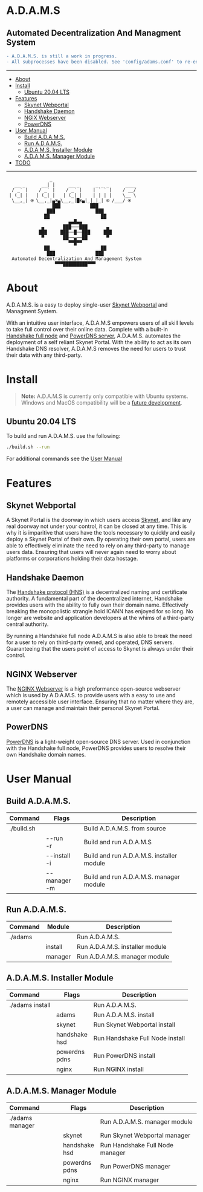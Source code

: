 # **A.D.A.M.S**
## **Automated Decentralization And Managment System**

```diff
- A.D.A.M.S. is still a work in progress.
- All subprocesses have been disabled. See 'config/adams.conf' to re-enable.
```

***

- [About](#about)
- [Install](#how-to-run)
  - [Ubuntu 20.04 LTS](#ubuntu-2004-lts)
- [Features](#features)
  - [Skynet Webportal](#skynet-webportal)
  - [Handshake Daemon](#handshake-daemon)
  - [NGIX Webserver](#nginx-webserver)
  - [PowerDNS](#powerdns)
- [User Manual](#user-manual)
  - [Build A.D.A.M.S.](#build-adams)
  - [Run A.D.A.M.S.](#run-adams)
  - [A.D.A.M.S. Installer Module](#adams-installer-module)
  - [A.D.A.M.S. Manager Module](#adams-manager-module)
- [TODO](./TODO.md)

***

```
                _                                    
   __ _      __| |     __ _      _ _ _      ____     
  / _` |    / _` |    / _` |    | ` ` |    / __/     
 | (_| |   | (_| |   | (_| |    | | | |    \__ \     
  \__,_| ⍟ \__,_|▄⍟▄\__,_|█⍟▄|_|_|_| ⍟ /___/ ⍟  
                 ███           ███                   
               ███               ███                 
              ██                   ██                
                       ▄▄█▄▄                         
             ▄       ███───███       ▄               
            ███     ███──█──███     ███              
             ▀       ██──▄──██       ▀               
                       ▀▀█▀▀                         
              ██                   ██                
               ███               ███                 
  Automated Decentralization And Management System   
                  ▀▀▀█████████▀▀▀                   
```

# **About**
A.D.A.M.S. is a easy to deploy single-user [Skynet Webportal](https://portal-docs.skynetlabs.com) and Managment System.

With an intuitive user interface, A.D.A.M.S empowers users of all skill levels to take full control over their online data. Complete with a built-in [Handshake full node](https://github.com/handshake-org/hsd) and [PowerDNS server](https://github.com/PowerDNS/pdns), A.D.A.M.S. automates the deployment of a self reliant Skynet Portal. With the ability to act as its own Handshake DNS resolver, A.D.A.M.S removes the need for users to trust their data with any third-party.

# **Install**

> **Note:** A.D.A.M.S is currently only compatible with Ubuntu systems. Windows and MacOS compatibility will be a [future development](./TODO.md).

## Ubuntu 20.04 LTS

To build and run A.D.A.M.S. use the following:
```bash
./build.sh --run
```

For additional commands see the [User Manual](#user-manual)

# **Features**

## Skynet Webportal
A Skynet Portal is the doorway in which users access [Skynet](https://skynetlabs.com/about), and like any real doorway not under your control, it can be closed at any time. This is why it is imparitive that users have the tools necessary to quickly and easily deploy a Skynet Portal of their own. By operating their own portal, users are able to effectively eliminate the need to rely on any third-party to manage users data. Ensuring that users will never again need to worry about platforms or corporations holding their data hostage.

## Handshake Daemon

The [Handshake protocol (HNS)](https://handshake.org/) is a decentralized naming and certificate authority. A fundamental part of the decentralized internet, Handshake provides users with the ability to fully own their domain name. Effectively breaking the monopolistic strangle hold ICANN has enjoyed for so long. No longer are website and application developers at the whims of a third-party central authority.

By running a Handshake full node A.D.A.M.S is also able to break the need for a user to rely on third-party owned, and operated, DNS servers. Guaranteeing that the users point of access to Skynet is always under their control.

## NGINX Webserver
The [NGINX Webserver](https://www.nginx.com/resources/wiki/) is a high preformance open-source webserver which is used by A.D.A.M.S. to provide users with a easy to use and remotely accessible user interface. Ensuring that no matter where they are, a user can manage and maintain their personal Skynet Portal.

## PowerDNS
[PowerDNS](https://www.powerdns.com/) is a light-weight open-source DNS server. Used in conjunction with the Handshake full node, PowerDNS provides users to resolve their own Handshake domain names.

# **User Manual**

## **Build A.D.A.M.S.**
| Command         | Flags            | Description                               |
|:----------------|------------------|-------------------------------------------|
| ./build.sh      |                  | Build A.D.A.M.S. from source              |
|                 | --run</br> -r        | Build and run A.D.A.M.S                   |
|                 | --install</br> -i    | Build and run A.D.A.M.S. installer module |
|                 | --manager</br> -m    | Build and run A.D.A.M.S. manager module   |

## **Run A.D.A.M.S.**
| Command         | Module           | Description                               |
|:----------------|------------------|-------------------------------------------|
| ./adams         |                  | Run A.D.A.M.S.                            |
|                 | install          | Run A.D.A.M.S. installer module           |
|                 | manager          | Run A.D.A.M.S. manager module             |

## **A.D.A.M.S. Installer Module**
| Command         | Flags            | Description                               |
|:----------------|------------------|-------------------------------------------|
| ./adams install |                  | Run A.D.A.M.S.                            |
|                 | adams            | Run A.D.A.M.S. install                    |
|                 | skynet           | Run Skynet Webportal install              |
|                 | handshake</br> hsd   | Run Handshake Full Node install           |
|                 | powerdns</br> pdns   | Run PowerDNS install                      |
|                 | nginx            | Run NGINX install                         |

## **A.D.A.M.S. Manager Module**
| Command         | Flags            | Description                               |
|:----------------|------------------|-------------------------------------------|
| ./adams manager |                  | Run A.D.A.M.S. manager module             |
|                 | skynet           | Run Skynet Webportal manager              |
|                 | handshake</br> hsd   | Run Handshake Full Node manager           |
|                 | powerdns</br> pdns   | Run PowerDNS manager                      |
|                 | nginx            | Run NGINX manager                         |